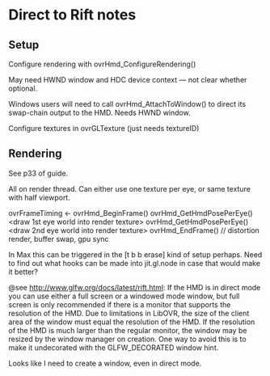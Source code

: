 
# Direct to Rift notes

## Setup 

Configure rendering with ovrHmd_ConfigureRendering() 

May need HWND window and HDC device context — not clear whether optional. 

Windows users will need to call ovrHmd_AttachToWindow() to direct its swap-chain output to the HMD. Needs HWND window.

Configure textures in ovrGLTexture (just needs textureID)

## Rendering

See p33 of guide.

All on render thread. Can either use one texture per eye, or same texture with half viewport.

ovrFrameTiming <- ovrHmd_BeginFrame()
ovrHmd_GetHmdPosePerEye()
<draw 1st eye world into render texture>
ovrHmd_GetHmdPosePerEye()
<draw 2nd eye world into render texture>
ovrHmd_EndFrame() // distortion render, buffer swap, gpu sync

In Max this can be triggered in the [t b b erase] kind of setup perhaps. Need to find out what hooks can be made into jit.gl.node in case that would make it better? 

@see http://www.glfw.org/docs/latest/rift.html:
If the HMD is in direct mode you can use either a full screen or a windowed mode window, but full screen is only recommended if there is a monitor that supports the resolution of the HMD. Due to limitations in LibOVR, the size of the client area of the window must equal the resolution of the HMD. If the resolution of the HMD is much larger than the regular monitor, the window may be resized by the window manager on creation. One way to avoid this is to make it undecorated with the GLFW_DECORATED window hint.

Looks like I need to create a window, even in direct mode.
